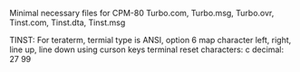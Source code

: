 Minimal necessary files for CPM-80
	Turbo.com, Turbo.msg, Turbo.ovr, Tinst.com, Tinst.dta, Tinst.msg

TINST: 
  For teraterm, termial type is ANSI, option 6
  map character left, right, line up, line down using curson keys
  terminal reset characters: <esc>c   decimal: 27 99
  
